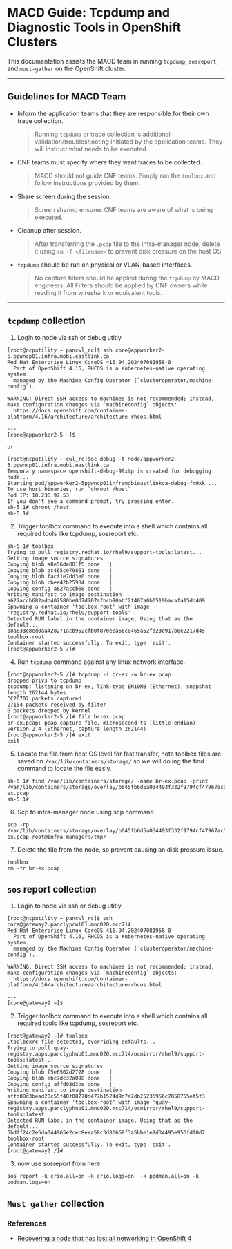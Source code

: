 # MACD Guide: Tcpdump and Diagnostic Tools in OpenShift Clusters

This documentation assists the MACD team in running `tcpdump`, `sosreport`, and `must-gather` on the OpenShift cluster.

---

## Guidelines for MACD Team

- Inform the application teams that they are responsible for their own trace collection.  
  > Running `tcpdump` or trace collection is additional validation/troubleshooting initiated by the application teams. They will instruct what needs to be executed.

- CNF teams must specify where they want traces to be collected.  
  > MACD should not guide CNF teams. Simply run the `toolbox` and follow instructions provided by them.

- Share screen during the session.  
  > Screen sharing ensures CNF teams are aware of what is being executed.

- Cleanup after session.  
  > After transferring the `.pcap` file to the infra-manager node, delete it using `rm -f <filename>` to prevent disk pressure on the host OS.

- `tcpdump` should be run on physical or VLAN-based interfaces.  
  > No capture filters should be applied during the `tcpdump` by MACD engineers. All Filters should be applied by CNF owners while reading it from wireshark or equivalent tools. 

---

## `tcpdump` collection


1) Login to node via ssh or debug utitiy 

```
[root@ncputility ~ pancwl_rc]$ ssh core@appworker2-5.ppwncp01.infra.mobi.eastlink.ca
Red Hat Enterprise Linux CoreOS 416.94.202407081958-0
  Part of OpenShift 4.16, RHCOS is a Kubernetes-native operating system
  managed by the Machine Config Operator (`clusteroperator/machine-config`).

WARNING: Direct SSH access to machines is not recommended; instead,
make configuration changes via `machineconfig` objects:
  https://docs.openshift.com/container-platform/4.16/architecture/architecture-rhcos.html

---
[core@appworker2-5 ~]$

or 

[root@ncputility ~ cwl_rc]$oc debug -t node/appworker2-5.ppwncp01.infra.mobi.eastlink.ca
Temporary namespace openshift-debug-99xtp is created for debugging node...
Starting pod/appworker2-5ppwncp01inframobieastlinkca-debug-fm9xk ...
To use host binaries, run `chroot /host`
Pod IP: 10.236.97.53
If you don't see a command prompt, try pressing enter.
sh-5.1# chroot /host
sh-5.1# 
```

2) Trigger toolbox command to execute into a shell which contains all required tools like tcpdump, sosreport etc. 


```
sh-5.1# toolbox
Trying to pull registry.redhat.io/rhel9/support-tools:latest...
Getting image source signatures
Copying blob a0e56de801f5 done   |
Copying blob ec465ce79861 done   |
Copying blob facf1e7dd3e0 done   |
Copying blob cbea42b25984 done   |
Copying config a627accb68 done   |
Writing manifest to image destination
a627accb682adb407580be0d7d707afbcb90abf2f407a0b0519bacafa15dd409
Spawning a container 'toolbox-root' with image 'registry.redhat.io/rhel9/support-tools'
Detected RUN label in the container image. Using that as the default...
b8a833e8ed0aa428271acb952cfb0f870eea66c0465a62fd23e917b0e2217d45
toolbox-root
Container started successfully. To exit, type 'exit'.
[root@appworker2-5 /]#

```


4) Run `tcpdump` command against any linux network interface. 

```
[root@appworker2-5 /]# tcpdump -i br-ex -w br-ex.pcap
dropped privs to tcpdump
tcpdump: listening on br-ex, link-type EN10MB (Ethernet), snapshot length 262144 bytes
^C26702 packets captured
27154 packets received by filter
0 packets dropped by kernel
[root@appworker2-5 /]# file br-ex.pcap
br-ex.pcap: pcap capture file, microsecond ts (little-endian) - version 2.4 (Ethernet, capture length 262144)
[root@appworker2-5 /]# exit
exit
```

5) Locate the file from host OS level for fast transfer, note toolbox files are saved on `/var/lib/containers/storage/` so we will do ing the find command to locate the file easly. 


```
sh-5.1# find /var/lib/containers/storage/ -name br-ex.pcap -print
/var/lib/containers/storage/overlay/b645fb6d5a034493f332f9794cf47967ac50bb8a8e92f26e2c13da18697a5387/diff/br-ex.pcap
sh-5.1#

```

6) Scp to infra-manager node using scp command. 

```
scp -rp /var/lib/containers/storage/overlay/b645fb6d5a034493f332f9794cf47967ac50bb8a8e92f26e2c13da18697a5387/diff/br-ex.pcap root@infra-manager:/tmp/ 
```

7) Delete the file from the node, so prevent causing an disk pressure issue. 

```
toolbox
rm -fr br-ex.pcap
```

## `sos` report collection 


1) Login to node via ssh or debug utitiy 

```
[root@ncputility ~ pancwl_rc]$ ssh core@gateway2.panclypcwl01.mnc020.mcc714
Red Hat Enterprise Linux CoreOS 416.94.202407081958-0
  Part of OpenShift 4.16, RHCOS is a Kubernetes-native operating system
  managed by the Machine Config Operator (`clusteroperator/machine-config`).

WARNING: Direct SSH access to machines is not recommended; instead,
make configuration changes via `machineconfig` objects:
  https://docs.openshift.com/container-platform/4.16/architecture/architecture-rhcos.html

---
[core@gateway2 ~]$
```


2) Trigger toolbox command to execute into a shell which contains all required tools like tcpdump, sosreport etc. 


```
[root@gateway2 ~]# toolbox
.toolboxrc file detected, overriding defaults...
Trying to pull quay-registry.apps.panclyphub01.mnc020.mcc714/ocmirror/rhel9/support-tools:latest...
Getting image source signatures
Copying blob f5e6502d2728 done   |
Copying blob ebc7dc32a098 done   |
Copying config affd08d3be done   |
Writing manifest to image destination
affd08d3bead20c55f40f08270d477b1524d9d7a2db25235956c7858755ef5f3
Spawning a container 'toolbox-root' with image 'quay-registry.apps.panclyphub01.mnc020.mcc714/ocmirror/rhel9/support-tools:latest'
Detected RUN label in the container image. Using that as the default...
6bdff24c2e5da044965e2cec8eea58c3d86668f3a5bbe1e2d34495e956fdf0d7
toolbox-root
Container started successfully. To exit, type 'exit'.
[root@gateway2 /]#

```
3) now use sosreport from here 


```
sos report -k crio.all=on -k crio.logs=on  -k podman.all=on -k podman.logs=on
```


## `Must gather` collection

### References

* [Recovering a node that has lost all networking in OpenShift 4](https://access.redhat.com/solutions/7046419)